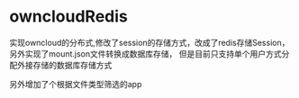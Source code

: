 # owncloudRedis
实现owncloud的分布式,修改了session的存储方式，改成了redis存储Session，另外实现了mount.json文件转换成数据库存储，
但是目前只支持单个用户方式分配外接存储的数据库存储方式

另外增加了个根据文件类型筛选的app
